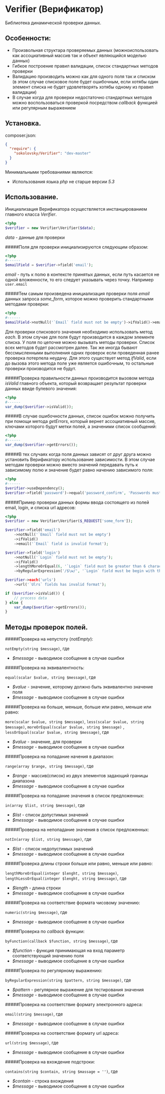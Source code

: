 Verifier (Верификатор)
======================
Библиотека динамической проверки данных.

Особенности:
------------
* Произвольная структара проверяемых данных (можноиспользовать как ассоциативный массив так и объект являющийся моделью данных)
* Гибкое построение правил валидации, список стандартных методов проверки
* Валидацию производить можно как для одного поля так и списком (в этом случае списковое поле будет ошибочным, если хотябы один элемент списка не будет удовлетворять хотябы одному из правил валидации)
* В случае когда для проверки недостаточно стандартных методов можно воспользоваться проверкой посредством *callback* функцией или регулярным выражением

Установка.
------------
composer.json:
```json
{
  "require": {
    "sokolovsky/Verifier": "dev-master"
  }
}
```
Минимальными требованиями являются:
* Использования языка *php* не старше версии *5.3*

Использование.
--------------
Инициализация Верификатора осуществляется инстанцированием главного класса *Verifier*.

```php
<?php
$verifier = new Verifier\Verifier($data);
```
*data* - данные для проверки

#####Поля для проверки инициализируются следующим образом:

```php
<?php
#------
$emailField = $verifier->field('email');
```

*email* - путь к полю в контексте принятых данных, если путь касается не одной вложенности, то его следует указывать через точку. Например `user.email`

#####Тем самым произведена инициализация проверки поля *email* данных запроса *some_form*, которое можно проверить стандартными методами проверки:

```php
<?php
#------
$emailField->notNull('`Email` field must not be empty')->ifValid()->email('`Email` field is invalid format');
```

Для проверки спискового значения необходимо использовать метод *each*. В этом случае для поля будут производится в каждом элементе списка.
У поля по цепочке можно вызывать методы проверки. Список всех методов будет рассмотрен далее. Так же иногда бывают бессмысленными выполнения одних проверок если проведенная ранее проверка потерпела неудачу.
Для этого существует метод *ifValid*, если до вызова этого метода поле уже является ошибочным, то остальные проверки производится не будут.

#####Проверка правильности данных производится вызовом метода *isValid* главного объекта, который возвращает результат проверки данных ввиде булевого значения:

```php
<?php
#------
var_dump($verifier->isValid());
```

#####В случае ошибочности данных, список ошибок можно получить при помощи метода *getErrors*, который вернет ассоциативный массив, ключами которого будут метки полей, а значеними список сообщений:

```php
<?php
#------
var_dump($verifier->getErrors());
```
#####В тех случаях когда поля данных зависят от друг друга можно установить Верификатору использование зависимости.
В этом случае методам проверки можно вместо значений передавать путь к зависимому полю и значение будет равно начению зависимого поля:

```php
<?php
#------
$verifier->useDependency();
$verifier->field('password')->equal('password_confirm', 'Passwords must match');
```
#####Пример проверки данных формы ввода состоящего из полей email, login, и списка url адресов:

```php
<?php
$verifier = new Verifier\Verifier($_REQUEST['some_form']);

$verifier->field('email')
    ->notNull('`Email` field must not be empty')
    ->ifValid()
    ->email('`Email` field is invalid format');

$verifier->field('login')
    ->notNull('`Login` field must not be empty');
    ->ifValid()
    ->lengthMoreOrEqual(6, '`Login` field must be greater than 6 characters in length')
    ->byRegularExpression('/$\w/', '`Login` field must be begin with the words');

$verifier->each('urls')
    ->url('`Ulrs` fields has invalid format');

if ($verifier->isValid()) {
    // process data
} else {
    var_dump($verifier->getErrors());
}
```

Методы проверок полей.
----------------------
#####Проверка на непустоту (*notEmpty*):

`notEmpty(string $message)`, где

* *$message* - выводимое сообщение в случае ошибки

#####Проверка на эквивалентность:

`equal(scalar $value, string $message)`, где

* *$value* - значение, которому должно быть эквивалентно значение поля
* *$message* - выводимое сообщение в случае ошибки

#####Проверка на больше, меньше, больше или равно, меньше или равно:

`more(scalar $value, string $message)`, `less(scalar $value, string $message)`, `moreOrEqual(scalar $value, string $message)` , `lessOrEqual(scalar $value, string $message)`, где

* *$value* - значение, для проверки
* *$message* - выводимое сообщение в случае ошибки

#####Проверка на попадание начения в диапазон:

`range(array $range, string $message)`, где

* *$range* - массив(список) из двух элементов задающий границы диапазона
* *$message* - выводимое сообщение в случае ошибки

#####Проверка на попадание значения в список предложенных:

`in(array $list, string $message)`, где

* *$list* - список допустимых значений
* *$message* - выводимое сообщение в случае ошибки

#####Проверка на непопадание значения в список предложенных:

`notIn(array $list, string $message)`, где

* *$list* - список недопустимых значений
* *$message* - выводимое сообщение в случае ошибки

#####Проверка длины строки больше или равно, меньше или равно:

`lengthMoreOrEqual(integer $lenght, string $message)`, `lengthLessOrEqual(integer $lenght, string $message)`, где

* *$length* - длина строки
* *$message* - выводимое сообщение в случае ошибки

#####Проверка на соответствие формата чисовому значению:

`numeric(string $message)`, где

* *$message* - выводимое сообщение в случае ошибки

#####Проверка по *callback* функции:

`byFunction(callback $function, string $message)`, где

* *$function* - функция принимающая на вход параметр соответствующий значению поля
* *$message* - выводимое сообщение в случае ошибки

#####Проверка по регулярному выражению:

`byRegularExpression(string $pattern, string $message)`, где

* *$pattern* - регулярное выражение для тестирования значения
* *$message* - выводимое сообщение в случае ошибки

#####Проверка на соответствие формату электронного адреса:

`email(string $message)`, где

* *$message* - выводимое сообщение в случае ошибки

#####Проверка на соответствие формату url адреса:

`url(string $message)`, где

* *$message* - выводимое сообщение в случае ошибки

#####Проверка на вхождение подстроки:

`contains(string $contain, string $massage = '')`, где

* *$contain* - строка вхождения
* *$message* - выводимое сообщение в случае ошибки
